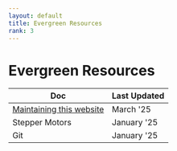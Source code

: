 ```yaml
---
layout: default
title: Evergreen Resources
rank: 3
---
```


# Evergreen Resources

| Doc | Last Updated |
| -------- | ------- |
| [Maintaining this website](maintaining/maintaining.html)  | March '25 |
| Stepper Motors | January '25 |
| Git | January '25 |